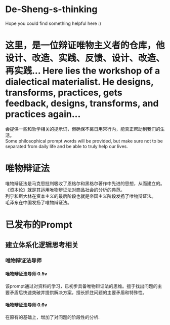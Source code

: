 # De-Sheng-s-thinking
Hope you could find something helpful here :)
# 这里，是一位辩证唯物主义者的仓库，他设计、改造、实践、反馈、设计、改造、再实践...  Here lies the workshop of a dialectical materialist. He designs, transforms, practices, gets feedback, designs, transforms, and practices again... 


会提供一些和哲学相关的提示词，但确保不离日用常行内，能真正帮助到我们的生活。  
Some philosophical prompt words will be provided, but make sure not to be separated from daily life and be able to truly help our lives.
# 唯物辩证法
唯物辩证法是马克思批判吸收了恩格尔和黑格尔著作中先进的思想，从而建立的。  
《资本论》就是其运用唯物辩证法对商品社会的分析的典范。  
列宁和斯大林在资本主义的最后阶段也就是帝国主义阶段发扬了唯物辩证法。  
毛泽东在中国发扬了唯物辩证法。

# 已发布的Prompt
## 建立体系化逻辑思考相关
### 唯物辩证法导师
#### 唯物辩证法导师 0.5v
该prompt通过对资料的学习，已初步具备唯物辩证法的思维。擅于找出问题的主要矛盾后快速突破并提供解决方案，擅长抓住问题的主要矛盾和特殊性。
#### 唯物辩证法导师 0.6v
在原有的基础上，增加了对问题的阶段性的分析.
